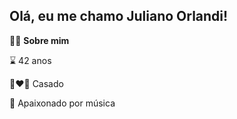 ## Olá, eu me chamo Juliano Orlandi!





🙎‍♂️ **Sobre mim**

⌛ 42 anos

👩‍❤️‍👨 Casado

🎸 Apaixonado por música







<!--
**JulianoOrlandi/JulianoOrlandi** is a ✨ _special_ ✨ repository because its `README.md` (this file) appears on your GitHub profile.

Here are some ideas to get you started:

- 🔭 I’m currently working on ...
- 🌱 I’m currently learning ...
- 👯 I’m looking to collaborate on ...
- 🤔 I’m looking for help with ...
- 💬 Ask me about ...
- 📫 How to reach me: ...
- 😄 Pronouns: ...
- ⚡ Fun fact: ...
-->
